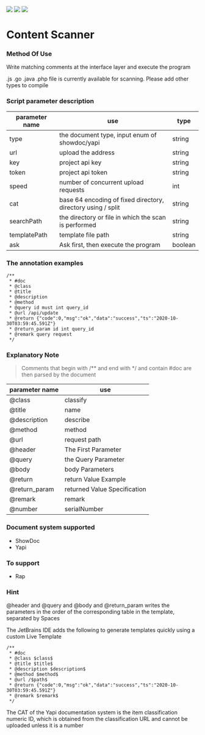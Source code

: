![](https://img.shields.io/github/stars/milkomeda-org/doc-scanner)
![](https://img.shields.io/github/issues/milkomeda-org/doc-scanner)
![](https://img.shields.io/github/license/milkomeda-org/doc-scanner)
# Content Scanner
### Method Of Use
Write matching comments at the interface layer and execute the program

.js .go .java .php file is currently available for scanning. Please add other types to compile

### Script parameter description

| parameter name | use     | type |
|--------|----------|----------|
|type| the document type, input enum of showdoc/yapi|string
|url| upload the address|string
|key| project api key|string
|token| project api token|string
|speed| number of concurrent upload requests|int
|cat| base 64 encoding of fixed directory, directory using / split|string
|searchPath | the directory or file in which the scan is performed|string
|templatePath| template file path|string
|ask| Ask first, then execute the program|boolean

### The annotation examples
```
/**
 * #doc
 * @class
 * @title
 * @description 
 * @method
 * @query id must int query_id
 * @url /api/update
 * @return {"code":0,"msg":"ok","data":"success","ts":"2020-10-30T03:59:45.591Z"}
 * @return_param id int query_id
 * @remark query request
 */
```

### Explanatory Note
> Comments that begin with /** and end with */ and contain #doc are then parsed by the document

| parameter name | use     |
|--------|----------|
|@class| classify
|@title| name
|@description| describe
|@method| method
|@url| request path
|@header| The First Parameter
|@query| the Query Parameter
|@body| body Parameters
|@return| return Value Example
|@return_param| returned Value Specification
|@remark| remark
|@number| serialNumber

### Document system supported
- ShowDoc
- Yapi

### To support
- Rap

### Hint
@header and @query and @body and @return_param writes the parameters in the order of the corresponding table in the template, separated by Spaces

The JetBrains IDE adds the following to generate templates quickly using a custom Live Template
```
/**
 * #doc
 * @class $class$
 * @title $title$
 * @description $description$
 * @method $method$
 * @url /$path$
 * @return {"code":0,"msg":"ok","data":"success","ts":"2020-10-30T03:59:45.591Z"}
 * @remark $remark$
 */
```

The CAT of the Yapi documentation system is the item classification numeric ID, which is obtained from the classification URL and cannot be uploaded unless it is a number
